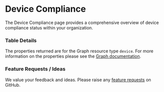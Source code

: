 # Device Compliance

The Device Compliance page provides a comprehensive overview of device compliance status within your organization.&#x20;

### Table Details

The properties returned are for the Graph resource type `device`. For more information on the properties please see the [Graph documentation](https://learn.microsoft.com/en-us/graph/api/resources/device?view=graph-rest-1.0#properties).

### Feature Requests / Ideas

We value your feedback and ideas. Please raise any [feature requests](https://github.com/KelvinTegelaar/CIPP/issues/new?assignees=\&labels=enhancement%2Cno-priority\&projects=\&template=feature.yml\&title=%5BFeature+Request%5D%3A+) on GitHub.
